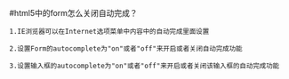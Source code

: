#html5中的form怎么关闭自动完成？

    1.IE浏览器可以在Internet选项菜单中内容中的自动完成里面设置

    2.设置Form的autocomplete为"on"或者"off"来开启或者关闭自动完成功能

    3.设置输入框的autocomplete为"on"或者"off"来开启或者关闭该输入框的自动完成功能
    